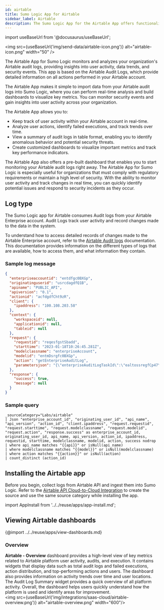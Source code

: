 ```yaml
---
id: airtable
title: Sumo Logic App for Airtable
sidebar_label: Airtable
description: The Sumo Logic App for the Airtable App offers functionality for monitoring and analyzing your organization's Airtable audit logs.
---
```


import useBaseUrl from '@docusaurus/useBaseUrl';

<img src={useBaseUrl('img/send-data/airtable-icon.png')} alt="airtable-icon.png" width="50" />

The Airtable App for Sumo Logic monitors and analyzes your organization's Airtable audit logs, providing insights into user activity, data trends, and security events. This app is based on the Airtable Audit Logs, which provide detailed information on all actions performed in your Airtable account.

The Airtable App makes it simple to import data from your Airtable audit logs into Sumo Logic, where you can perform real-time analysis and build dashboards to visualize key metrics. You can monitor security events and gain insights into user activity across your organization.

The Airtable App allows you to:
* Keep track of user activity within your Airtable account in real-time.
* Analyze user actions, identify failed executions, and track trends over time.
* View a summary of audit logs in table format, enabling you to identify anomalous behavior and potential security threats.
* Create customized dashboards to visualize important metrics and track key performance indicators.

The Airtable App also offers a pre-built dashboard that enables you to start monitoring your Airtable audit logs right away. The Airtable App for Sumo Logic is especially useful for organizations that must comply with regulatory requirements or maintain a high level of security. With the ability to monitor user activity and track changes in real time, you can quickly identify potential issues and respond to security incidents as they occur.

## Log type

The Sumo Logic app for Airtable consumes Audit logs from your Airtable Enterprise account. Audit Logs track user activity and record changes made to the data in the system.

To understand how to access detailed records of changes made to the Airtable Enterprise account, refer to the [Airtable Audit logs](https://support.airtable.com/docs/how-to-access-enterprise-audit-logs#interpreting-audit-logs) documentation. This documentation provides information on the different types of logs that are available, how to access them, and what information they contain.

### Sample log message

```json
{
  "enterpriseaccountid": "entdfgc0BXGp",
  "originatinguserid": "usrcdagdfQ1B",
  "apiname": "PUBLIC_API",
  "apiversion": "0.1",
  "actionid": "acfdgdfCht9zR",
  "client": {
    "ipaddress": "100.108.203.58"
  },
  "context": {
    "workspaceid": null,
    "applicationid": null,
    "tableid": null
  },
  "request": {
    "requestid": "reqesfgstSbadd",
    "starttime": "2023-01-18T10:26:45.281Z",
    "modelclassname": "enterpriseAccount",
    "modelid": "entmDsrgfc0BXGp",
    "action": "getEnterpriseAuditLog",
    "parametersjson": "{\"enterpriseAuditLogTaskId\":\"ealtossregfCp47\"}"
  },
  "response": {
    "success": true,
    "message": null
  }
}
```

### Sample query

```sql="Active Team Members"
_sourceCategory="Labs/airtable"
| Json "enterprise_account_id", "originating_user_id", "api_name", "api_version", "action_id", "client.ipaddress", "request.requestid", "request.starttime", "request.modelclassname", "request.modelid", "request.action", "response.success" as enterprise_account_id, originating_user_id, api_name, api_version, action_id, ipaddress, requestid, starttime, modelclassname, modelid, action, success nodrop
| where api_name matches "{{api}}" or isNull(api_name)
| where modelclassname matches "{{model}}" or isNull(modelclassname)
| where action matches "{{action}}" or isNull(action)
| count_distinct (action_id)
```

## Installing the Airtable app

Before you begin, collect logs from Airtable API and ingest them into Sumo Logic. Refer to the [Airtable API Cloud-to-Cloud Integration](/docs/send-data/hosted-collectors/cloud-to-cloud-integration-framework/airtable-source/) to create the source and use the same source category while installing the app.

import AppInstall from '../../reuse/apps/app-install.md';

<AppInstall/>

## Viewing Airtable dashboards​

{@import ../../reuse/apps/view-dashboards.md}

### Overview

**Airtable - Overview** dashboard provides a high-level view of key metrics related to Airtable platform user activity, audits, and execution. It contains widgets that display data such as total audit logs and failed executions, action distribution, and top-performing actions and users. The dashboard also provides information on activity trends over time and user locations. The Audit Log Summary widget provides a quick overview of all platform activity. Overall, the dashboard helps users quickly understand how the platform is used and identify areas for improvement.<br/><img src={useBaseUrl('img/integrations/saas-cloud/airtable-overview.png')} alt="airtable-overview.png" width="600"/>
